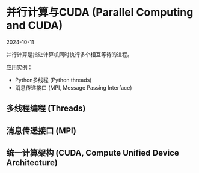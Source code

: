 # 并行计算与CUDA (Parallel Computing and CUDA)
2024-10-11

并行计算是指让计算机同时执行多个相互等待的进程。

应用实例：
- Python多线程 (Python threads)
- 消息传递接口 (MPI, Message Passing Interface)

## 多线程编程 (Threads)

## 消息传递接口 (MPI)

## 统一计算架构 (CUDA, Compute Unified Device Architecture)